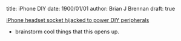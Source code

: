 title: iPhone DIY
date: 1900/01/01
author: Brian J Brennan
draft: true

[iPhone headset socket hijacked to power DIY peripherals](http://www.engadget.com/2011/01/17/project-hijack-uses-iphone-headset-jack/)

* brainstorm cool things that this opens up.
